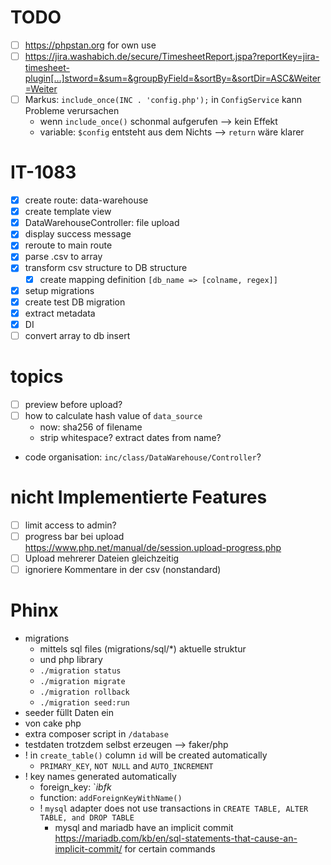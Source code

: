 # TODO
- [ ] https://phpstan.org for own use
- [ ] https://jira.washabich.de/secure/TimesheetReport.jspa?reportKey=jira-timesheet-plugin[…]stword=&sum=&groupByField=&sortBy=&sortDir=ASC&Weiter=Weiter
- [ ] Markus: `include_once(INC . 'config.php');` in `ConfigService` kann Probleme verursachen
  - wenn `include_once()` schonmal aufgerufen --> kein Effekt
  - variable: `$config` entsteht aus dem Nichts --> `return` wäre klarer

# IT-1083
- [X] create route: data-warehouse
- [X] create template view
- [X] DataWarehouseController: file upload
- [X] display success message
- [X] reroute to main route
- [X] parse .csv to array
- [X] transform csv structure to DB structure
  - [X] create mapping definition `[db_name => [colname, regex]]`
- [X] setup migrations
- [X] create test DB migration
- [X] extract metadata
- [X] DI
- [ ] convert array to db insert 

# topics
- [ ] preview before upload?
- [ ] how to calculate hash value of `data_source`
  - now: sha256 of filename
  - strip whitespace? extract dates from name?
- code organisation: `inc/class/DataWarehouse/Controller`?

# nicht Implementierte Features
- [ ] limit access to admin?
- [ ] progress bar bei upload https://www.php.net/manual/de/session.upload-progress.php
- [ ] Upload mehrerer Dateien gleichzeitig
- [ ] ignoriere Kommentare in der csv (nonstandard)

# Phinx
- migrations
  - mittels sql files (migrations/sql/*) aktuelle struktur
  - und php library
  - `./migration status`
  - `./migration migrate`
  - `./migration rollback`
  - `./migration seed:run`
- seeder füllt Daten ein
- von cake php
- extra composer script in `/database`
- testdaten trotzdem selbst erzeugen --> faker/php
- ! in `create_table()` column `id` will be created automatically
  - `PRIMARY_KEY`, `NOT NULL` and `AUTO_INCREMENT`
- ! key names generated automatically 
  - foreign_key: `<table>_ibfk_<counter>
  - function: `addForeignKeyWithName()`
- ! `mysql` adapter does not use transactions in `CREATE TABLE, ALTER TABLE, and DROP TABLE`
  - mysql and mariadb have an implicit commit https://mariadb.com/kb/en/sql-statements-that-cause-an-implicit-commit/ for certain commands